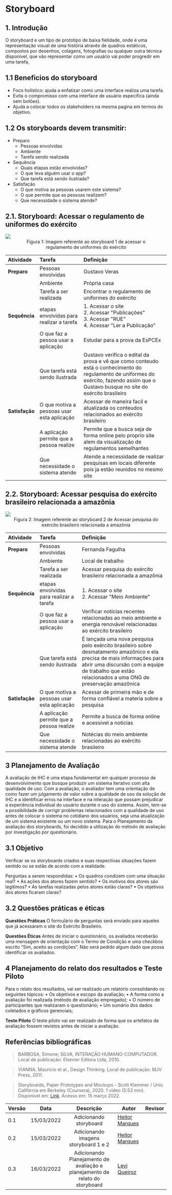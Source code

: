 # Storyboard

## 1. Introdução
O storyboard e um tipo de prototipo de baixa fielidade, onde é uma representação visual de uma história através de quadros estáticos, compostos por desenhos, colagens, fotografias ou qualquer outra técnica disponível, que vão representar como um usuário vai poder progredir em uma tarefa,

## 1.1 Beneficios do storyboard
  - Foco holístico: ajuda a enfatizar como uma interface realiza uma tarefa.
  - Evita o compromisso com uma interface de usuário especifica (ainda sem botões).
  - Ajuda a colocar todos os stakeholders na mesma pagina em termos do objetivo.

## 1.2 Os storyboards devem transmitir:
  - Preparo
    - Pessoas envolvidas
    - Ambiente
    - Tarefa sendo realizada
  - Sequência
    - Quais etapas estão envolvidas?
    - O que leva alguém usar o app?
    - Que tarefa está sendo ilustrada?
  - Satisfação
    - O que motiva as pessoas usarem este sistema?
    - O que permite que as pessoas realizem?
    - Que necessidade o sistema atende?

## 2.1. Storyboard: Acessar o regulamento de uniformes do exército

<img src="../img/storyboard1.png"/>
<center>Figura 1: Imagem referente ao storyboard 1 de acessar o <br>regulamento de uniformes do exército</center>

|Atividade|Tarefa|Definição|
|:----|:----|:----|
|**Preparo**|Pessoas envolvidas|Gustavo Veras|
||Ambiente|Própria casa|
||Tarefa a ser realizada|Encontrar o regulamento de uniformes do exército|
|**Sequência**|etapas envolvidas para realizar a tarefa|1. Acessar o site <br> 2. Acessar "Publicações" <br> 3. Acessar "RUE" <br> 4. Acessar "Ler a Publicação"|
||O que faz a pessoa usar a aplicação|Estudar para a prova da EsPCEx| 
||Que tarefa está sendo ilustrada|Gustavo verifica o edital da prova e vê que como conteudo está o conhecimento do regulamento de uniformes do exército, fazendo assim que o Gustavo busque no site do exército brasileiro|
|**Satisfação**|O que motiva a pessoas usar esta aplicação|Acessar de maneira facil e atualizada os conteudos relacionados ao exército brasileiro|
||A aplicação permite que a pessoa realize|Permite que a busca seja de forma online pelo proprio site alem da visualização de regulamentos semelhantes|
||Que necessidade o sistema atende|Atende a necessidade de realizar pesquisas em locais diferente pois ja estão reunidos no mesmo site|

## 2.2. Storyboard: Acessar pesquisa do exército brasileiro relacionada a amazônia

<img src="../img/storyboard2.png"/>
<center>Figura 2: Imagem referente ao storyboard 2 de Acessar pesquisa do exército brasileiro relacionada a amazônia</center>

|Atividade|Tarefa|Definição|
|:----|:----|:----|
|**Preparo**|Pessoas envolvidas|Fernanda Fagulha|
||Ambiente|Local de trabalho|
||Tarefa a ser realizada|Acessar pesquisa do exército brasileiro relacionada a amazônia|
|**Sequência**|etapas envolvidas para realizar a tarefa|1. Acessar o site <br> 2. Acessar "Meio Ambiente"|
||O que faz a pessoa usar a aplicação|Verificar notícias recentes relacionadas ao meio ambiente e energia renovável relacionadas ao exército brasileiro|
||Que tarefa está sendo ilustrada|É lançada uma nova pesquisa pelo exército brasileiro sobre desmatamento amazônico e ela precisa de mais informações para abrir uma discursão com a equipe de trabalho que estão relacionados a uma ONG de preservação amazônica|
|**Satisfação**|O que motiva a pessoas usar esta aplicação|Acessar de primeira mão e de forma confiável a materia sobre a pesquisa|
||A aplicação permite que a pessoa realize|Permite a busca de forma online e acessivel a noticias|
||Que necessidade o sistema atende|Notécias do meio ambiente relacionadas ao exército brasileiro|

## 3 Planejamento de Avaliação
<p>
  A avaliação de IHC é uma etapa fundamental em qualquer processo de desenvolvimento que busque produzir um sistema iterativo com alta qualidade de uso. Com a avaliação, o avaliador tem uma orientação de como fazer um julgamento de valor sobre a qualidade de uso da solução de IHC e a identificar erros na interface e na interação que possam prejudicar a experiência individual do usuário durante o uso do sistema. Assim, tem-se a possibilidade de corrigir problemas relacionados com a qualidade de uso antes de colocar o sistema no cotidiano dos usuários, seja uma atualização de um sistema existente ou um novo sistema.
  Para o Planejamento da avaliação dos storyboards, foi decidido a utilização do método de avaliação por investigação por questionário.
</p>

## 3.1 Objetivo
<p>
Verificar se os storyboards criados e suas respectivas situações fazem sentido ou se estão de acordo com a realidade.

Perguntas a serem respondidas:
    • Os quadros condizem com uma situação real?
    • As ações dos atores fazem sentido?
    • Os motivos dos atores são legítimos?
    • As tarefas realizadas pelos atores estão claras?
    • Os objetivos dos atores ficaram claras?
</p>

## 3.2 Questões práticas e éticas
<p>

**Questões Práticas**
O formulário de perguntas será enviado para aqueles que já acessaram o site do Exército Brasileiro.

**Questões Éticas**
Antes de iniciar o questionário, os avaliados receberão uma mensagem de orientação com o Termo de Condição e uma checkbox escrito “Sim, aceito as condições”. Não será pedido algum dado que possa identificar os avaliados.
</p>

## 4 Planejamento do relato dos resultados e Teste Piloto
<p>
Para o relato dos resultados, vai ser realizado um relatório consolidando os seguintes tópicos:
    • Os objetivos e escopo da avaliação;
    • A forma como a avaliação foi realizada (método de avaliação empregado);
    • O número de participantes que realizaram o questionário;
    • Um sumário dos dados coletados e gráficos gerenciais;

**Teste Piloto**
O teste piloto vai ser realizado de forma que os artefatos da avaliação fossem revistos antes de iniciar a avaliação.
</p>


## Referências bibliográficas
> BARBOSA, Simone; SILVA, INTERAÇÃO HUMANO-COMPUTADOR. Local de publicação: Elsevier Editora Ltda, 2010.

> VIANNA, Maurício et al., Design Thinking. Local de publicação: MJV Press, 2011.

> Storyboards, Paper Prototypes and Mockups - Scott Klemmer / Univ. Califórnia em Berkeley (Coursera), 2020. 1 vídeo (5:53 min). Disponível em: [Link](https://www.youtube.com/watch?v=h2H3oIQtddU). Acesso em: 15 março 2022.
 

|Versão|Data|Descrição|Autor|Revisor|
|------|----|:---------:|-----|-----|
|0.1|15/03/2022|Adicionando storyboard|[Heitor Marques](github.com/heitormsb)||
|0.2|15/03/2022|Adicionando imagens storyboard 1 e 2|[Heitor Marques](github.com/heitormsb)||
|0.3|16/03/2022|Adicionando Planejamento de avaliação e planejamento de relato do storyboard|[Levi Queiroz](github.com/LeviQ27)||